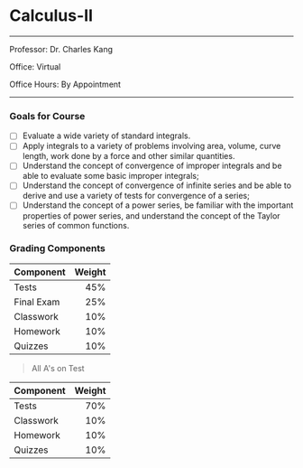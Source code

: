 # Calculus-II

---

Professor: Dr. Charles Kang

Office: Virtual

Office Hours: By Appointment

---

### Goals for Course

- [ ] Evaluate a wide variety of standard integrals.
- [ ] Apply integrals to a variety of problems involving area, volume, curve length, work done by a force and other similar quantities.
- [ ] Understand the concept of convergence of improper integrals and be able to evaluate some basic improper integrals;
- [ ] Understand the concept of convergence of infinite series and be able to derive and use a variety of tests for convergence of a series;
- [ ] Understand the concept of a power series, be familiar with the important properties of power series, and understand the concept of the Taylor series of common functions.

### Grading Components

| Component  | Weight |
| :--------- | -----: |
| Tests      |    45% |
| Final Exam |    25% |
| Classwork  |    10% |
| Homework   |    10% |
| Quizzes    |    10% |

> All A's on Test

| Component | Weight |
| :-------- | -----: |
| Tests     |    70% |
| Classwork |    10% |
| Homework  |    10% |
| Quizzes   |    10% |
